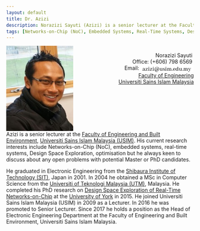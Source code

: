 ```yaml
---
layout: default
title: Dr. Azizi
description: Norazizi Sayuti (Azizi) is a senior lecturer at the Faculty of Engineering and Built Environment, Universiti Sains Islam Malaysia (USIM). His current research interests include Networks-on-Chip (NoC), embedded systems, real-time systems, design space exploration and optimization.
tags: [Networks-on-Chip (NoC), Embedded Systems, Real-Time Systems, Design Space Exploration, Optimization]
---
```

<div>
    <dl>
        <dt><img src="images/me.jpg" width="180" align="left"></dt>
        <dd> 
			<div style="white-space: pre-wrap; text-align: right">
			Norazizi Sayuti &#10;Office: (+606) 798 6569 &#10;Email: <img src="images/email.jpg" style="vertical-align:top">&#10;<a href="http://fkab.usim.edu.my">Faculty of Engineering</a>&#10;<a href="http://usim.edu.my">Universiti Sains Islam Malaysia</a>
			</div>
		</dd>
    </dl>     	
</div>

<p style="clear: both;"></p>
			
Azizi is a senior lecturer at the [Faculty of Engineering and Built Environment](http://fkab.usim.edu.my), [Universiti Sains Islam Malaysia (USIM)](http://usim.edu.my). His current research interests include Networks-on-Chip (NoC), embedded systems, real-time systems, Design Space Exploration, optimisation but he always keen to discuss about any open problems with potential Master or PhD candidates.

He graduated in Electronic Engineering from the [Shibaura Institute of Technology (SIT)](http://www.shibaura-it.ac.jp/en), Japan in 2001. In 2004 he obtained a MSc in Computer Science from the [Universiti of Teknologi Malaysia (UTM)](http://kl.utm.my/), Malaysia. He completed his PhD research on [Design Space Exploration of Real-Time Networks-on-Chip](http://etheses.whiterose.ac.uk/8963/) at the [University of York](http://york.ac.uk) in 2015. He joined Universiti Sains Islam Malaysia (USIM) in 2009 as a Lecturer. In 2016 he was promoted to Senior Lecturer. Since 2017 he holds a position as the Head of Electronic Engineering Department at the Faculty of Engineering and Built Environment, Universiti Sains Islam Malaysia.
